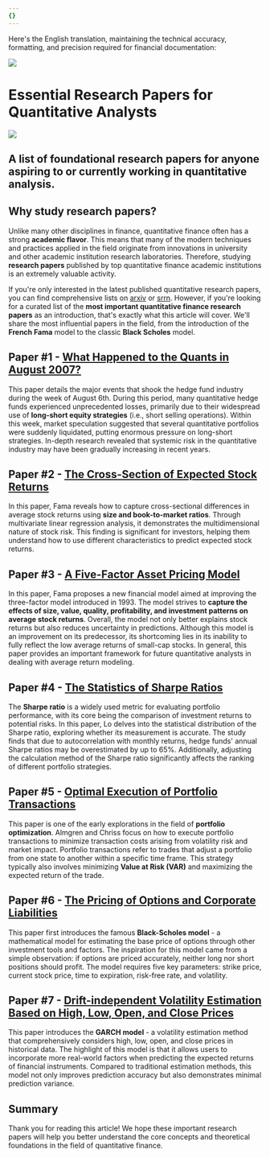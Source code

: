 ```yaml
---
{}
---
```


Here's the English translation, maintaining the technical accuracy, formatting, and precision required for financial documentation:

![](https://fastly.jsdelivr.net/gh/bucketio/img11@main/2024/10/21/1729466068183-23134fce-3131-4262-b18c-f378d71af4f6.gif)

# Essential Research Papers for Quantitative Analysts
![](https://fastly.jsdelivr.net/gh/bucketio/img9@main/2024/10/20/1729465031968-b3c8959e-1d37-4b8a-91b1-b0b0dfe25143.png)

## A list of foundational research papers for anyone aspiring to or currently working in quantitative analysis.

## Why study research papers?

Unlike many other disciplines in finance, quantitative finance often has a strong **academic flavor**. This means that many of the modern techniques and practices applied in the field originate from innovations in university and other academic institution research laboratories. Therefore, studying **research papers** published by top quantitative finance academic institutions is an extremely valuable activity.

If you're only interested in the latest published quantitative research papers, you can find comprehensive lists on [arxiv](https://arxiv.org/archive/q-fin) or [srrn](https://papers.ssrn.com/sol3/topten/topTenResults.cfm?groupingtype=2&groupingId=203). However, if you're looking for a curated list of the **most important quantitative finance research papers** as an introduction, that's exactly what this article will cover. We'll share the most influential papers in the field, from the introduction of the **French Fama** model to the classic **Black Scholes** model.

## Paper #1 - [What Happened to the Quants in August 2007?](https://web.mit.edu/Alo/www/Papers/august07.pdf)
This paper details the major events that shook the hedge fund industry during the week of August 6th. During this period, many quantitative hedge funds experienced unprecedented losses, primarily due to their widespread use of **long-short equity strategies** (i.e., short selling operations). Within this week, market speculation suggested that several quantitative portfolios were suddenly liquidated, putting enormous pressure on long-short strategies. In-depth research revealed that systemic risk in the quantitative industry may have been gradually increasing in recent years.

## Paper #2 - [The Cross-Section of Expected Stock Returns](https://www.ivey.uwo.ca/media/3775518/the_cross-section_of_expected_stock_returns.pdf)

In this paper, Fama reveals how to capture cross-sectional differences in average stock returns using **size and book-to-market ratios**. Through multivariate linear regression analysis, it demonstrates the multidimensional nature of stock risk. This finding is significant for investors, helping them understand how to use different characteristics to predict expected stock returns.

## Paper #3 - [A Five-Factor Asset Pricing Model](https://www8.gsb.columbia.edu/programs/sites/programs/files/finance/Finance%20Seminar/spring%202014/ken%20french.pdf)

In this paper, Fama proposes a new financial model aimed at improving the three-factor model introduced in 1993. The model strives to **capture the effects of size, value, quality, profitability, and investment patterns on average stock returns**. Overall, the model not only better explains stock returns but also reduces uncertainty in predictions. Although this model is an improvement on its predecessor, its shortcoming lies in its inability to fully reflect the low average returns of small-cap stocks. In general, this paper provides an important framework for future quantitative analysts in dealing with average return modeling.

## Paper #4 - [The Statistics of Sharpe Ratios](https://alo.mit.edu/wp-content/uploads/2017/06/The-Statistics-of-Sharpe-Ratios.pdf)

The **Sharpe ratio** is a widely used metric for evaluating portfolio performance, with its core being the comparison of investment returns to potential risks. In this paper, Lo delves into the statistical distribution of the Sharpe ratio, exploring whether its measurement is accurate. The study finds that due to autocorrelation with monthly returns, hedge funds' annual Sharpe ratios may be overestimated by up to 65%. Additionally, adjusting the calculation method of the Sharpe ratio significantly affects the ranking of different portfolio strategies.

## Paper #5 - [Optimal Execution of Portfolio Transactions](https://www.semanticscholar.org/paper/Optimal-execution-of-portfolio-trans-actions-Almgren-Chriss/4ea1885d7f00dc2ba59be2d6cc62923de23599ce?p2df)

This paper is one of the early explorations in the field of **portfolio optimization**. Almgren and Chriss focus on how to execute portfolio transactions to minimize transaction costs arising from volatility risk and market impact. Portfolio transactions refer to trades that adjust a portfolio from one state to another within a specific time frame. This strategy typically also involves minimizing **Value at Risk (VAR)** and maximizing the expected return of the trade.

## Paper #6 - [The Pricing of Options and Corporate Liabilities](https://www.cs.princeton.edu/courses/archive/fall09/cos323/papers/black_scholes73.pdf)
This paper first introduces the famous **Black-Scholes model** - a mathematical model for estimating the base price of options through other investment tools and factors. The inspiration for this model came from a simple observation: if options are priced accurately, neither long nor short positions should profit. The model requires five key parameters: strike price, current stock price, time to expiration, risk-free rate, and volatility.

## Paper #7 - [Drift-independent Volatility Estimation Based on High, Low, Open, and Close Prices](https://papers.ssrn.com/sol3/papers.cfm?abstract_id=229190)

This paper introduces the **GARCH model** - a volatility estimation method that comprehensively considers high, low, open, and close prices in historical data. The highlight of this model is that it allows users to incorporate more real-world factors when predicting the expected returns of financial instruments. Compared to traditional estimation methods, this model not only improves prediction accuracy but also demonstrates minimal prediction variance.

## Summary

Thank you for reading this article! We hope these important research papers will help you better understand the core concepts and theoretical foundations in the field of quantitative finance.